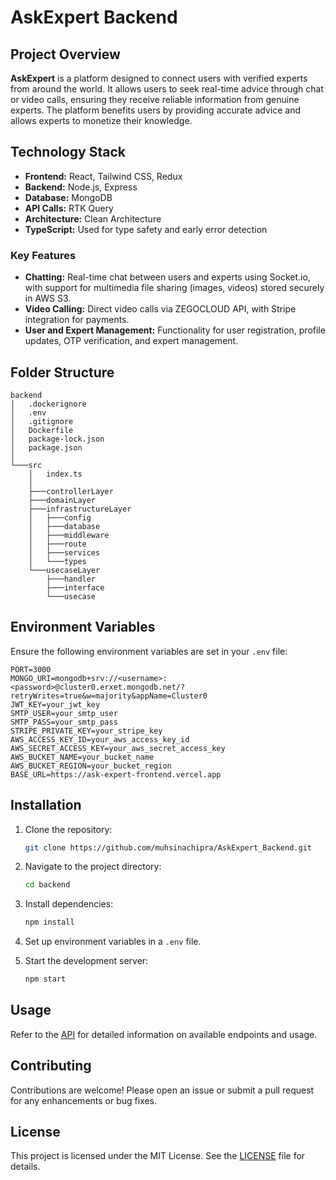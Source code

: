 # AskExpert Backend

## Project Overview

**AskExpert** is a platform designed to connect users with verified experts from around the world. It allows users to seek real-time advice through chat or video calls, ensuring they receive reliable information from genuine experts. The platform benefits users by providing accurate advice and allows experts to monetize their knowledge.

## Technology Stack

- **Frontend:** React, Tailwind CSS, Redux
- **Backend:** Node.js, Express
- **Database:** MongoDB
- **API Calls:** RTK Query
- **Architecture:** Clean Architecture
- **TypeScript:** Used for type safety and early error detection

### Key Features

- **Chatting:** Real-time chat between users and experts using Socket.io, with support for multimedia file sharing (images, videos) stored securely in AWS S3.
- **Video Calling:** Direct video calls via ZEGOCLOUD API, with Stripe integration for payments.
- **User and Expert Management:** Functionality for user registration, profile updates, OTP verification, and expert management.

## Folder Structure

```
backend
│   .dockerignore
│   .env
│   .gitignore
│   Dockerfile
│   package-lock.json
│   package.json
│
└───src
    │   index.ts
    │
    ├───controllerLayer
    ├───domainLayer
    ├───infrastructureLayer
    │   ├───config
    │   ├───database
    │   ├───middleware
    │   ├───route
    │   ├───services
    │   └───types
    └───usecaseLayer
        ├───handler
        ├───interface
        └───usecase
```

## Environment Variables

Ensure the following environment variables are set in your `.env` file:

```
PORT=3000
MONGO_URI=mongodb+srv://<username>:<password>@cluster0.erxet.mongodb.net/?retryWrites=true&w=majority&appName=Cluster0
JWT_KEY=your_jwt_key
SMTP_USER=your_smtp_user
SMTP_PASS=your_smtp_pass
STRIPE_PRIVATE_KEY=your_stripe_key
AWS_ACCESS_KEY_ID=your_aws_access_key_id
AWS_SECRET_ACCESS_KEY=your_aws_secret_access_key
AWS_BUCKET_NAME=your_bucket_name
AWS_BUCKET_REGION=your_bucket_region
BASE_URL=https://ask-expert-frontend.vercel.app
```

## Installation

1. Clone the repository:

   ```bash
   git clone https://github.com/muhsinachipra/AskExpert_Backend.git
   ```

2. Navigate to the project directory:

   ```bash
   cd backend
   ```

3. Install dependencies:

   ```bash
   npm install
   ```

4. Set up environment variables in a `.env` file.

5. Start the development server:

   ```bash
   npm start
   ```

## Usage

Refer to the [API](./[api-docs]()) for detailed information on available endpoints and usage.

## Contributing

Contributions are welcome! Please open an issue or submit a pull request for any enhancements or bug fixes.

## License

This project is licensed under the MIT License. See the [LICENSE](./LICENSE) file for details.
